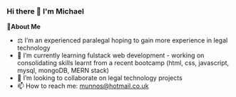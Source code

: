 ### Hi there 👋 I'm Michael

**:slightly_smiling_face:About Me**

- ⚖️ I’m an experienced paralegal hoping to gain more experience in legal technology
- 🌱 I’m currently learning fulstack web development - working on consolidating skills learnt from a recent bootcamp (html, css, javascript, mysql, mongoDB, MERN stack)
- 👯 I’m looking to collaborate on legal technology projects
- 📫 How to reach me: munnos@hotmail.co.uk
